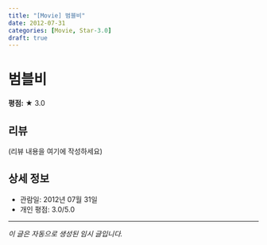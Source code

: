 ```yaml
---
title: "[Movie] 범블비"
date: 2012-07-31
categories: [Movie, Star-3.0]
draft: true
---
```


# 범블비

**평점:** ★ 3.0

## 리뷰

(리뷰 내용을 여기에 작성하세요)

## 상세 정보

- 관람일: 2012년 07월 31일
- 개인 평점: 3.0/5.0

---

*이 글은 자동으로 생성된 임시 글입니다.*
